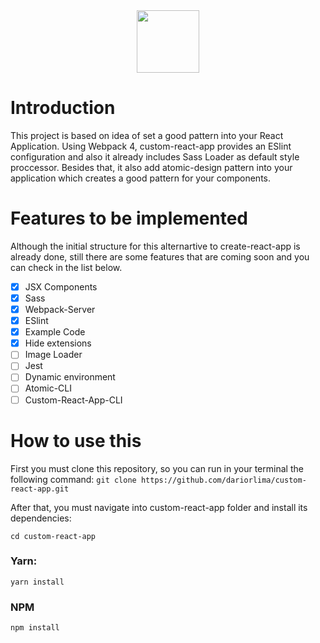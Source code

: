 <div align="center">
    <a href="https://github.com/webpack/webpack">
        <img width="100" height="100" src="https://webpack.js.org/assets/icon-square-big.svg">
    </a>
</div>

# Introduction 
This project is based on idea of set a good pattern into your React Application. Using Webpack 4, custom-react-app provides an ESlint configuration and also it already includes Sass Loader as default style proccessor. Besides that, it also add atomic-design pattern into your application which creates a good pattern for your components.

# Features to be implemented

Although the initial structure for this alternartive to create-react-app is already done, still there are some features that are coming soon and you can check in the list below.

- [x] JSX Components
- [x] Sass
- [x] Webpack-Server
- [x] ESlint
- [x] Example Code
- [x] Hide extensions
- [ ] Image Loader
- [ ] Jest
- [ ] Dynamic environment
- [ ] Atomic-CLI
- [ ] Custom-React-App-CLI

# How to use this

First you must clone this repository, so you can run in your terminal the following command:
`git clone https://github.com/dariorlima/custom-react-app.git`

After that, you must navigate into custom-react-app folder and install its dependencies:

`cd custom-react-app`

### Yarn:

`yarn install`

### NPM

`npm install`

